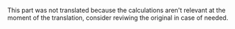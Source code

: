 This part was not translated because the calculations aren't relevant at the moment of the translation, consider reviwing the original in case of needed.
